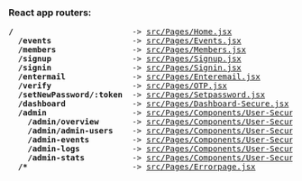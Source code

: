 



### React app routers:

<pre>
<b>/</b>                         -> <a href="src/Pages/Home.jsx">src/Pages/Home.jsx</a>
  <b>/events</b>                 -> <a href="src/Pages/Events.jsx">src/Pages/Events.jsx</a>
  <b>/members</b>                -> <a href="src/Pages/Members.jsx">src/Pages/Members.jsx</a>
  <b>/signup</b>                 -> <a href="src/Pages/Signup.jsx">src/Pages/Signup.jsx</a>
  <b>/signin</b>                 -> <a href="src/Pages/Signin.jsx">src/Pages/Signin.jsx</a>
  <b>/entermail</b>              -> <a href="src/Pages/Enteremail.jsx">src/Pages/Enteremail.jsx</a>
  <b>/verify</b>                 -> <a href="src/Pages/OTP.jsx">src/Pages/OTP.jsx</a>
  <b>/setNewPassword/:token</b>  -> <a href="src/Pages/Setpassword.jsx">src/Pages/Setpassword.jsx</a>
  <b>/dashboard</b>              -> <a href="src/Pages/Dashboard-Secure.jsx">src/Pages/Dashboard-Secure.jsx</a>
  <b>/admin</b>                  -> <a href="src/Pages/Components/User-Secure-Route/Admin Panel/Admin.jsx">src/Pages/Components/User-Secure-Route/Admin Panel/Admin.jsx</a>
    <b>/admin/overview</b>       -> <a href="src/Pages/Components/User-Secure-Route/Admin Panel/Pages/AdminOverview.jsx">src/Pages/Components/User-Secure-Route/Admin Panel/Pages/AdminOverview.jsx</a>
    <b>/admin/admin-users</b>    -> <a href="src/Pages/Components/User-Secure-Route/Admin Panel/Pages/AdminUsers.jsx">src/Pages/Components/User-Secure-Route/Admin Panel/Pages/AdminUsers.jsx</a>
    <b>/admin-events</b>         -> <a href="src/Pages/Components/User-Secure-Route/Admin Panel/Pages/AdminEvents.jsx">src/Pages/Components/User-Secure-Route/Admin Panel/Pages/AdminEvents.jsx</a>
    <b>/admin-logs</b>           -> <a href="src/Pages/Components/User-Secure-Route/Admin Panel/Pages/AdminLogs.jsx">src/Pages/Components/User-Secure-Route/Admin Panel/Pages/AdminLogs.jsx</a>
    <b>/admin-stats</b>          -> <a href="src/Pages/Components/User-Secure-Route/Admin Panel/Pages/AdminStats.jsx">src/Pages/Components/User-Secure-Route/Admin Panel/Pages/AdminStats.jsx</a>
  <b>/*</b>                      -> <a href="src/Pages/Errorpage.jsx">src/Pages/Errorpage.jsx</a>
</pre>
